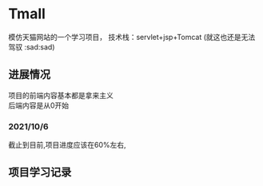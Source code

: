 # Tmall

模仿天猫网站的一个学习项目，
技术栈：servlet+jsp+Tomcat (就这也还是无法驾驭 :sad:sad)

## 进展情况

项目的前端内容基本都是拿来主义<br>
后端内容是从0开始

### 2021/10/6
截止到目前,项目进度应该在60%左右,<br>



## 项目学习记录
